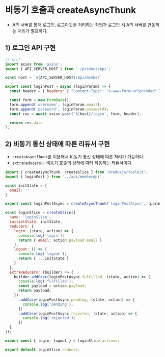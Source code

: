 # 비동기 호출과 createAsyncThunk
- API 서버를 통해 로그인, 로그아웃을 처리하는 작업과 로그인 시 API 서버를 연동하는 처리가 필요하다.

## 1) 로그인 API 구현
```javascript
// src/
import axios from 'axios';
import { API_SERVER_HOST } from './productsApi';

const host = `${API_SERVER_HOST}/api/member`

export const loginPost = async (loginParam) => {
  const header = { headers: { "Content-Type": "x-www-form-urlencoded" } };

  const form = new FormData();
  form.append('username', loginParam.email);
  form.append('password', loginParam.password);
  const res = await axios.post(`${host}/login`, form, header);

  return res.data
};
```

## 2) 비동기 통신 상태에 따른 리듀서 구현
- `createAsyncThunk`를 이용해서 비동기 통신 상태에 따른 처리가 가능하다.
- `extraReducers`는 비동기 호출의 상태에 따라 작동하는 리듀서이다.
```javascript
import { createAsyncThunk, createSlice } from '@reduxjs/toolkit';
import { loginPost } from '../api/memberApi';

const initState = {
  email: ''
}

export const loginPostAsync = createAsyncThunk('loginPostAsync', (param) => loginPost(param));

const loginSlice = createSlice({
  name: 'loginSlice',
  initialState: initState,
  reducers: {
    login: (state, action) => {
      console.log('login');
      return { email: action.payload.email }
    },
    logout: () => {
      console.log('logout');
      return { ...initState }
    }
  },
  extraReducers: (builder) => {
    builder.addCase(loginPostAsync.fulfilled, (state, action) => {
      console.log('fulfilled');
      const payload = action.payload;
      return payload;
    })
      .addCase(loginPostAsync.pending, (state, action) => {
        console.log('pending');
      })
      .addCase(loginPostAsync.rejected, (state, action) => {
        console.log('rejected');
      })
  }
});

export const { login, logout } = loginSlice.actions;

export default loginSlice.reducer;
```